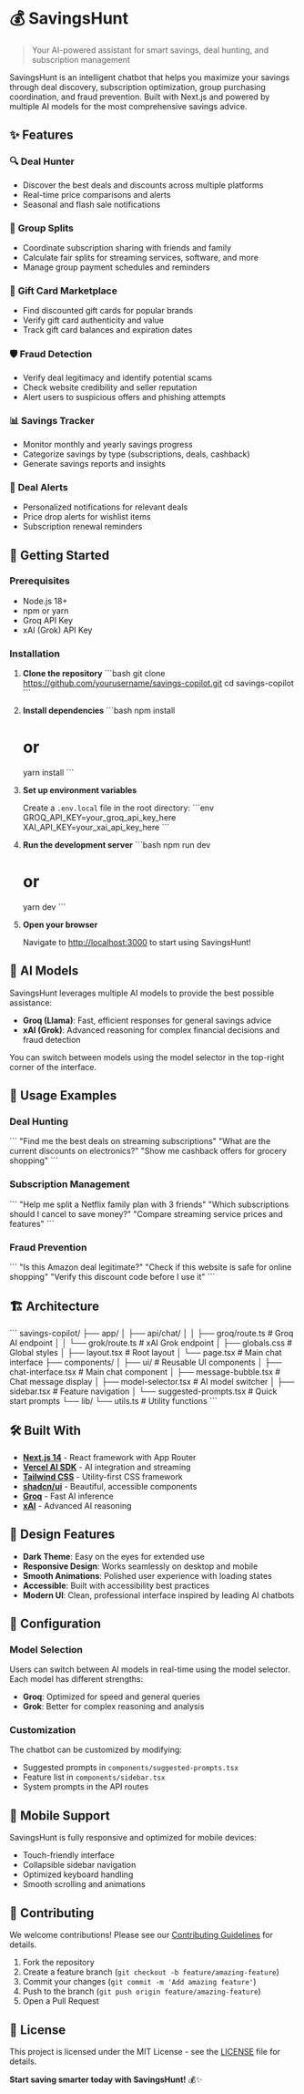 # 💰 SavingsHunt

> Your AI-powered assistant for smart savings, deal hunting, and subscription management

SavingsHunt is an intelligent chatbot that helps you maximize your savings through deal discovery, subscription optimization, group purchasing coordination, and fraud prevention. Built with Next.js and powered by multiple AI models for the most comprehensive savings advice.


## ✨ Features

### 🔍 **Deal Hunter**
- Discover the best deals and discounts across multiple platforms
- Real-time price comparisons and alerts
- Seasonal and flash sale notifications

### 👥 **Group Splits**
- Coordinate subscription sharing with friends and family
- Calculate fair splits for streaming services, software, and more
- Manage group payment schedules and reminders

### 🎁 **Gift Card Marketplace**
- Find discounted gift cards for popular brands
- Verify gift card authenticity and value
- Track gift card balances and expiration dates

### 🛡️ **Fraud Detection**
- Verify deal legitimacy and identify potential scams
- Check website credibility and seller reputation
- Alert users to suspicious offers and phishing attempts

### 📊 **Savings Tracker**
- Monitor monthly and yearly savings progress
- Categorize savings by type (subscriptions, deals, cashback)
- Generate savings reports and insights

### 🔔 **Deal Alerts**
- Personalized notifications for relevant deals
- Price drop alerts for wishlist items
- Subscription renewal reminders

## 🚀 Getting Started

### Prerequisites

- Node.js 18+ 
- npm or yarn
- Groq API Key
- xAI (Grok) API Key

### Installation

1. **Clone the repository**
   \`\`\`bash
   git clone https://github.com/yourusername/savings-copilot.git
   cd savings-copilot
   \`\`\`

2. **Install dependencies**
   \`\`\`bash
   npm install
   # or
   yarn install
   \`\`\`

3. **Set up environment variables**
   
   Create a `.env.local` file in the root directory:
   \`\`\`env
   GROQ_API_KEY=your_groq_api_key_here
   XAI_API_KEY=your_xai_api_key_here
   \`\`\`

4. **Run the development server**
   \`\`\`bash
   npm run dev
   # or
   yarn dev
   \`\`\`

5. **Open your browser**
   
   Navigate to [http://localhost:3000](http://localhost:3000) to start using SavingsHunt!

## 🤖 AI Models

SavingsHunt leverages multiple AI models to provide the best possible assistance:

- **Groq (Llama)**: Fast, efficient responses for general savings advice
- **xAI (Grok)**: Advanced reasoning for complex financial decisions and fraud detection

You can switch between models using the model selector in the top-right corner of the interface.

## 💬 Usage Examples

### Deal Hunting
\`\`\`
"Find me the best deals on streaming subscriptions"
"What are the current discounts on electronics?"
"Show me cashback offers for grocery shopping"
\`\`\`

### Subscription Management
\`\`\`
"Help me split a Netflix family plan with 3 friends"
"Which subscriptions should I cancel to save money?"
"Compare streaming service prices and features"
\`\`\`

### Fraud Prevention
\`\`\`
"Is this Amazon deal legitimate?"
"Check if this website is safe for online shopping"
"Verify this discount code before I use it"
\`\`\`

## 🏗️ Architecture

\`\`\`
savings-copilot/
├── app/
│   ├── api/chat/
│   │   ├── groq/route.ts      # Groq AI endpoint
│   │   └── grok/route.ts      # xAI Grok endpoint
│   ├── globals.css            # Global styles
│   ├── layout.tsx             # Root layout
│   └── page.tsx               # Main chat interface
├── components/
│   ├── ui/                    # Reusable UI components
│   ├── chat-interface.tsx     # Main chat component
│   ├── message-bubble.tsx     # Chat message display
│   ├── model-selector.tsx     # AI model switcher
│   ├── sidebar.tsx            # Feature navigation
│   └── suggested-prompts.tsx  # Quick start prompts
└── lib/
    └── utils.ts               # Utility functions
\`\`\`

## 🛠️ Built With

- **[Next.js 14](https://nextjs.org/)** - React framework with App Router
- **[Vercel AI SDK](https://sdk.vercel.ai/)** - AI integration and streaming
- **[Tailwind CSS](https://tailwindcss.com/)** - Utility-first CSS framework
- **[shadcn/ui](https://ui.shadcn.com/)** - Beautiful, accessible components
- **[Groq](https://groq.com/)** - Fast AI inference
- **[xAI](https://x.ai/)** - Advanced AI reasoning

## 🎨 Design Features

- **Dark Theme**: Easy on the eyes for extended use
- **Responsive Design**: Works seamlessly on desktop and mobile
- **Smooth Animations**: Polished user experience with loading states
- **Accessible**: Built with accessibility best practices
- **Modern UI**: Clean, professional interface inspired by leading AI chatbots

## 🔧 Configuration

### Model Selection
Users can switch between AI models in real-time using the model selector. Each model has different strengths:

- **Groq**: Optimized for speed and general queries
- **Grok**: Better for complex reasoning and analysis

### Customization
The chatbot can be customized by modifying:
- Suggested prompts in `components/suggested-prompts.tsx`
- Feature list in `components/sidebar.tsx`
- System prompts in the API routes

## 📱 Mobile Support

SavingsHunt is fully responsive and optimized for mobile devices:
- Touch-friendly interface
- Collapsible sidebar navigation
- Optimized keyboard handling
- Smooth scrolling and animations

## 🤝 Contributing

We welcome contributions! Please see our [Contributing Guidelines](CONTRIBUTING.md) for details.

1. Fork the repository
2. Create a feature branch (`git checkout -b feature/amazing-feature`)
3. Commit your changes (`git commit -m 'Add amazing feature'`)
4. Push to the branch (`git push origin feature/amazing-feature`)
5. Open a Pull Request

## 📄 License

This project is licensed under the MIT License - see the [LICENSE](LICENSE) file for details.


**Start saving smarter today with SavingsHunt!** 💰✨
